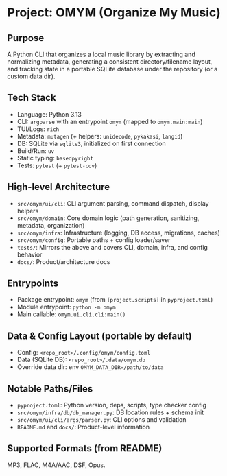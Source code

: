 # Project: OMYM (Organize My Music)

## Purpose
A Python CLI that organizes a local music library by extracting and normalizing metadata, generating a consistent directory/filename layout, and tracking state in a portable SQLite database under the repository (or a custom data dir).

## Tech Stack
- Language: Python 3.13
- CLI: `argparse` with an entrypoint `omym` (mapped to `omym.main:main`)
- TUI/Logs: `rich`
- Metadata: `mutagen` (+ helpers: `unidecode`, `pykakasi`, `langid`)
- DB: SQLite via `sqlite3`, initialized on first connection
- Build/Run: `uv`
- Static typing: `basedpyright`
- Tests: `pytest` (+ `pytest-cov`)

## High-level Architecture
- `src/omym/ui/cli`: CLI argument parsing, command dispatch, display helpers
- `src/omym/domain`: Core domain logic (path generation, sanitizing, metadata, organization)
- `src/omym/infra`: Infrastructure (logging, DB access, migrations, caches)
- `src/omym/config`: Portable paths + config loader/saver
- `tests/`: Mirrors the above and covers CLI, domain, infra, and config behavior
- `docs/`: Product/architecture docs

## Entrypoints
- Package entrypoint: `omym` (from `[project.scripts]` in `pyproject.toml`)
- Module entrypoint: `python -m omym`
- Main callable: `omym.ui.cli.cli:main()`

## Data & Config Layout (portable by default)
- Config: `<repo_root>/.config/omym/config.toml`
- Data (SQLite DB): `<repo_root>/.data/omym.db`
- Override data dir: env `OMYM_DATA_DIR=/path/to/data`

## Notable Paths/Files
- `pyproject.toml`: Python version, deps, scripts, type checker config
- `src/omym/infra/db/db_manager.py`: DB location rules + schema init
- `src/omym/ui/cli/args/parser.py`: CLI options and validation
- `README.md` and `docs/`: Product-level information

## Supported Formats (from README)
MP3, FLAC, M4A/AAC, DSF, Opus.

